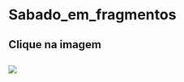 # Sabado_em_fragmentos
<h2>Clique na imagem<h2>
<a href="https://rafael-moratti.github.io/Sábado_em_fragmentos/" target="_blank"><img src="https://user-images.githubusercontent.com/104304589/195998100-9e732e19-c984-4328-8b08-32dceacb0040.png" /></a>
